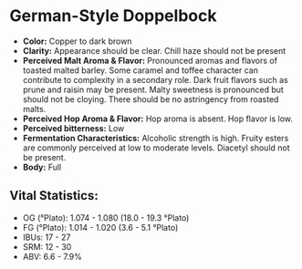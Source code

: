 # German-Style Doppelbock

- **Color:** Copper to dark brown
- **Clarity:** Appearance should be clear. Chill haze should not be present
- **Perceived Malt Aroma & Flavor:** Pronounced aromas and flavors of toasted malted barley. Some caramel and toffee character can contribute to complexity in a secondary role. Dark fruit flavors such as prune and raisin may be present. Malty sweetness is pronounced but should not be cloying. There should be no astringency from roasted malts.
- **Perceived Hop Aroma & Flavor:** Hop aroma is absent. Hop flavor is low.
- **Perceived bitterness:** Low
- **Fermentation Characteristics:** Alcoholic strength is high. Fruity esters are commonly perceived at low to moderate levels. Diacetyl should not be present.
- **Body:** Full

## Vital Statistics:

- OG (°Plato): 1.074 - 1.080 (18.0 - 19.3 °Plato)
- FG (°Plato): 1.014 - 1.020 (3.6 - 5.1 °Plato) 
- IBUs: 17 - 27
- SRM: 12 - 30
- ABV: 6.6 - 7.9%
